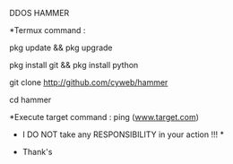 DDOS HAMMER

*Termux command :

pkg update && pkg upgrade

pkg install git && pkg install python

git clone http://github.com/cyweb/hammer

cd hammer


*Execute target command :
ping (www.target.com)


* I DO NOT take any RESPONSIBILITY in your action !!! *

* Thank's
<!---
cidz-lab/cidz-lab is a ✨ special ✨ repository because its `README.md` (this file) appears on your GitHub profile.
You can click the Preview link to take a look at your changes.
--->
